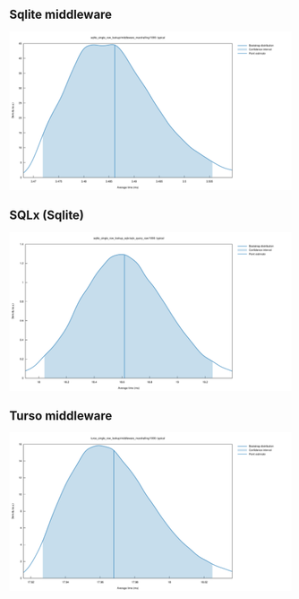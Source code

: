 ## Sqlite middleware
![Sqlite middleware](./sqlite_single_row_lookup/middleware_marshalling/1000/report/typical.svg)

## SQLx (Sqlite)
![SQLx (Sqlite)](./sqlite_single_row_lookup_sqlx/sqlx_query_raw/1000/report/typical.svg)

## Turso middleware
![Turso middleware](./turso_single_row_lookup/middleware_marshalling/1000/report/typical.svg)
